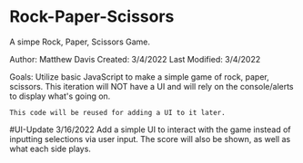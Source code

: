 # Rock-Paper-Scissors
A simpe Rock, Paper, Scissors Game. 

Author: Matthew Davis
Created: 3/4/2022
Last Modified: 3/4/2022


Goals:
    Utilize basic JavaScript to make a simple game of
    rock, paper, scissors. This iteration will NOT
    have a UI and will rely on the console/alerts to
    display what's going on. 

    This code will be reused for adding a UI to it later.


#UI-Update    3/16/2022
    Add a simple UI to interact with the game instead of
    inputting selections via user input. The score will
    also be shown, as well as what each side plays.